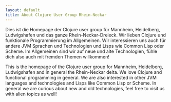 ```yaml
---
layout: default
title: About Clojure User Group Rhein-Neckar
---
```


Dies ist die Homepage der Clojure user group für Mannheim, Heidelberg,
Ludwigshafen und das ganze Rhein-Neckar-Dreieck. Wir lieben Clojure
und funktionale Programmierung im Allgemeinen. Wir interessieren uns
auch für andere JVM Sprachen und Technologien und Lisps wie Common
Lisp oder Scheme. Im Allgemeinen sind wir auf neue und alte
Technologien, fühle dich also auch mit fremden Themen willkommen!

This is the homepage of the Clojure user group for Mannheim,
Heidelberg, Ludwigshafen and in general the Rhein-Neckar delta. We
love Clojure and functional programming in general. We are also
interested in other JVM languages and technologies and Lisps like
Common Lisp or Scheme. In general we are curious about new and old
technologies, feel free to visit us with alien topics as well!